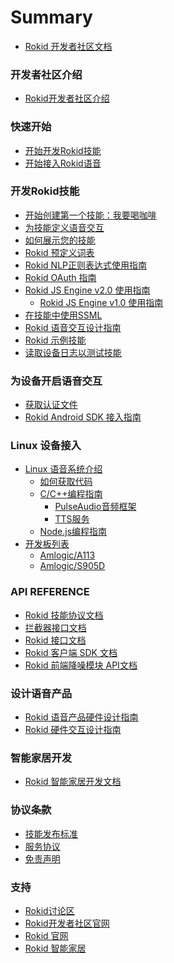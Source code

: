 # Summary

* [Rokid 开发者社区文档](README.md)

### 开发者社区介绍
* [Rokid开发者社区介绍](rokid-community-introduction.md)

### 快速开始
* [开始开发Rokid技能](1-GetStarted/rokid-skill-kit-introduction.md)
* [开始接入Rokid语音](1-GetStarted/enable-rokid-voice.md)

### 开发Rokid技能
* [开始创建第一个技能：我要喝咖啡](2-RokidDocument/1-SkillsKit/skill-sample-coffee.md)
* [为技能定义语音交互](2-RokidDocument/1-SkillsKit/define-voice-interaction.md)
* [如何展示您的技能](2-RokidDocument/1-SkillsKit/show_skill_information.md)
* [Rokid 预定义词表](2-RokidDocument/1-SkillsKit/rokid-bult-in-slots.md)
* [Rokid NLP正则表达式使用指南](2-RokidDocument/1-SkillsKit/rokid-regular-expression.md)
* [Rokid OAuth 指南](2-RokidDocument/1-SkillsKit/rokid-oauth.md)
* [Rokid JS Engine v2.0 使用指南](2-RokidDocument/1-SkillsKit/rokid-js-engine-tutorial.md)
    * [Rokid JS Engine v1.0 使用指南](2-RokidDocument/1-SkillsKit/rokid-js-engine-tutorial-v1.0.md)
* [在技能中使用SSML](2-RokidDocument/1-SkillsKit/ssml-document.md)
* [Rokid 语音交互设计指南](2-RokidDocument/1-SkillsKit/rokid-voice-interaction-guidelines.md)
* [Rokid 示例技能](2-RokidDocument/1-SkillsKit/skill-sample.md)
* [读取设备日志以测试技能](2-RokidDocument/1-SkillsKit/test-skill-through-device-log.md)

### 为设备开启语音交互
* [获取认证文件](2-RokidDocument/2-EnableVoice/get-the-certification-file.md)
* [Rokid Android SDK 接入指南](2-RokidDocument/2-EnableVoice/rokid-sdk-tutorial.md)

### Linux 设备接入
* [Linux 语音系统介绍](2-RokidDocument/3-LinuxDeviceGuide/linux_arch.md)
	* [如何获取代码](2-RokidDocument/3-LinuxDeviceGuide/how_to_get_code.md)
	* [C/C++编程指南](2-RokidDocument/3-LinuxDeviceGuide/linux_cpp_tutorial.md)
		* [PulseAudio音频框架](2-RokidDocument/3-LinuxDeviceGuide/audio_framework_pulseaudio.md)
		* [TTS服务](2-RokidDocument/3-LinuxDeviceGuide/tts_serivce.md)
	* [Node.js编程指南](2-RokidDocument/3-LinuxDeviceGuide/linux_nodejs_tutorial.md)
* [开发板列表](2-RokidDocument/3-LinuxDeviceGuide/board/board_list.md)
	* [Amlogic/A113](2-RokidDocument/3-LinuxDeviceGuide/board/amlogic/a113.md)
	* [Amlogic/S905D](2-RokidDocument/3-LinuxDeviceGuide/board/amlogic/s905d.md)
<!-- 	* [TTS服务](2-RokidDocument/3-LinuxDeviceGuide/tts_serivce.md) -->
<!--	* [语音应用包管理](2-RokidDocument/3-LinuxDeviceGuide/package_manager_serivce.md) -->
<!-- 	* [Node.js开发者生态](2-RokidDocument/3-LinuxDeviceGuide/nodejs_ecosystem.md) -->
  <!-- * [云端交互SDK(Speech)](2-RokidDocument/3-LinuxDeviceGuide/speech_sdk.md) -->
  <!-- * [设备拾音SDK(BSiren)](2-RokidDocument/3-LinuxDeviceGuide/blacksiren_sdk.md) -->
  <!-- * [设备拾音服务](2-RokidDocument/3-LinuxDeviceGuide/openvoice_proc_service.md) -->
  <!-- * [服务管理](2-RokidDocument/3-LinuxDeviceGuide/service_manager_systemd.md) -->
  <!-- * [语音应用管理](2-RokidDocument/3-LinuxDeviceGuide/application_manager_serivce.md) -->
  <!-- * [音频服务框架](2-RokidDocument/3-LinuxDeviceGuide/audio_framework_pulseaudio.md) -->
  <!-- * [Led阵列](2-RokidDocument/3-LinuxDeviceGuide/light_serivce.md) -->
  <!-- * [Mic阵列](2-RokidDocument/3-LinuxDeviceGuide/mic_array_hal.md) -->
  <!-- * [按键触控输入](2-RokidDocument/3-LinuxDeviceGuide/input_serivce.md) -->
  <!-- * [蓝牙服务](2-RokidDocument/3-LinuxDeviceGuide/bluetooth_serivce.md) -->
  <!-- * [电量服务](2-RokidDocument/3-LinuxDeviceGuide/battery_serivce.md) -->
  <!-- * [媒体播放库](2-RokidDocument/3-LinuxDeviceGuide/media_player.md) -->
  <!-- * [配网服务](2-RokidDocument/3-LinuxDeviceGuide/network_config_service.md) -->
  <!-- * [OTA升级](2-RokidDocument/3-LinuxDeviceGuide/ota.md) -->

### API REFERENCE
* [Rokid 技能协议文档](3-ApiReference/cloud-app-development-protocol_cn.md)
* [拦截器接口文档](3-ApiReference/rokid-interceptor.md)
* [Rokid 接口文档](3-ApiReference/openvoice-api.md)
* [Rokid 客户端 SDK 文档](3-ApiReference/rokid-client-sdk-doc.md)
* [Rokid 前端降噪模块 API文档](3-ApiReference/siren-api.md)

### 设计语音产品
* [Rokid 语音产品硬件设计指南](2-RokidDocument/2-EnableVoice/rokid-hardware-design-guide.md)
* [Rokid 硬件交互设计指南](2-RokidDocument/2-EnableVoice/rokid-hardware-ux-design-guidelines.md)

### 智能家居开发
* [Rokid 智能家居开发文档](https://rokid.github.io/rokid-homebase-docs/)

### 协议条款
* [技能发布标准](4-TermsAndAgreements/rokid-skill-release-standard.md)
* [服务协议](4-TermsAndAgreements/community-service-agreement.md)
* [免责声明](4-TermsAndAgreements/community-disclaimer.md)

### 支持
* [Rokid讨论区](https://developer-forum.rokid.com/)
* [Rokid开发者社区官网](https://developer.rokid.com/)
* [Rokid 官网](https://www.rokid.com/)
* [Rokid 智能家居](https://www.rokid.com/smarthome/)

